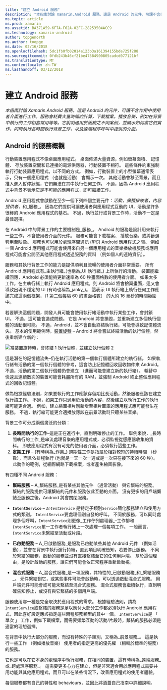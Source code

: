 ```yaml
---
title: "建立 Android 服務"
description: "本指南討論 Xamarin.Android 服務，這是 Android 的元件，可讓不含作用中使用者介面進行工作。 服務會耗費大量時間的計算，下載檔案，播放音樂，例如在背景中執行的工作相當常用等等。 它說明適用於服務之不同案例，並顯示如何將它們實作，同時執行長時間執行背景工作，以及遠端程序呼叫中提供的介面。"
ms.topic: article
ms.prod: xamarin
ms.assetid: BA371A59-6F7A-F62A-02FC-28253504ACC9
ms.technology: xamarin-android
author: topgenorth
ms.author: toopge
ms.date: 02/16/2018
ms.openlocfilehash: 5dc1fb0fb02014e123b3a161394155bde725f288
ms.sourcegitcommit: 0fdb243b46cf21be47584900805cadcd077121bf
ms.translationtype: MT
ms.contentlocale: zh-TW
ms.lasthandoff: 03/12/2018
---
```

# <a name="creating-android-services"></a>建立 Android 服務

_本指南討論 Xamarin.Android 服務，這是 Android 的元件，可讓不含作用中使用者介面進行工作。服務會耗費大量時間的計算，下載檔案，播放音樂，例如在背景中執行的工作相當常用等等。它說明適用於服務之不同案例，並顯示如何將它們實作，同時執行長時間執行背景工作，以及遠端程序呼叫中提供的介面。_

## <a name="android-services-overview"></a>Android 的服務概觀

行動裝置應用程式不像桌面應用程式。 桌面佈滿大量資源，例如螢幕面積、 記憶體、 存放裝置空間和已連接的電源供應器，行動裝置不相符。 這些條件約束強制執行行動裝置應用程式，以不同的方式。 例如，行動裝置上的小型螢幕通常表示，只有一個應用程式 （也就是活動） 會顯示一次。 其他活動會移至背景，而且推入進入暫停狀態，它們無法在其中執行任何工作。 不過，因為 Android 應用程式中背景不表示它是不可能的應用程式，即可繼續工作。 

Android 應用程式會啟動在至少一個下列四個主要元件：_活動_，_廣播接收者_，_內容提供者_，和_服務_。 因為它們提供可讓使用者與應用程式互動的 UI，活動是許多很棒的 Android 應用程式的基石。 不過，執行並行或背景工作時，活動不一定是最佳選擇。
 
在 Android 中的背景工作的主要機制是_服務_。 Android 的服務是設計用來執行一些工作，不含使用者介面的元件。 服務可能會下載檔案、 播放音樂，或將篩選套用至映像。 服務也可以用於處理序間通訊 (_IPC_) Android 應用程式之間。 例如一個 Android 應用程式可能會使用來自另一個應用程式的音樂播放機服務或應用程式可能會公開至其他應用程式透過服務的資料 （例如個人的連絡資訊）。 

服務和其執行背景工作的能力是提供順利且流暢的使用者介面非常重要。 所有 Android 應用程式有_主執行緒_(也稱為_UI 執行緒_) 上所執行的活動。 裝置能繼續回應，Android 必須能夠更新速率為 60 秒畫面格數的使用者介面。 如果太多工作，在主執行緒上執行 Android 應用程式，則 Android 將會捨棄畫面，這又會導致出現不穩定的 UI (有時也稱為_janky_)。 這表示 UI 執行緒上執行任何工作應該完成這兩個框架，（1 第二個每隔 60 的畫面格數） 的大約 16 毫秒的時間範圍中。 

若要解決這個問題，開發人員可能會使用執行緒活動中執行某些工作，會封鎖 UI。 不過，這可能會造成問題。 它是 Android 將會損毀，並重新建立多個執行個體的活動很可能。 不過，Android，並不會自動終結執行緒，可能會導致記憶體流失。 基本的使用範例時，[裝置旋轉](~/android/app-fundamentals/handling-rotation.md) &ndash; Android 將會嘗試終結活動的執行個體，然後重新建立新的：

![當裝置旋轉時，會終結 1 執行個體，並建立執行個體 2](images/image-01.png)

這是潛在的記憶體流失&ndash;仍在執行活動的第一個執行個體所建立的執行緒。 如果執行緒有活動的第一個執行個體的參考，這會防止記憶體回收回收物件來 Android。 不過，活動的第二個執行個體仍會建立 （進而可能會建立新的執行緒）。 輪替中快速且連續數次的裝置可能會耗盡所有的 RAM，並強制 Android 終止整個應用程式的回收記憶體。

做為根據經驗法則，如果要執行的工作應該存留期比長活動，然後服務應該在建立執行該工作。 不過，如果工作只適用於活動的內容，然後建立以執行工作的執行緒可能更合適。 例如，建立縮圖相片剛新增至相片圖庫的應用程式應可能發生在服務。 不過，執行緒可能更合適播放應該在前景活動時只聽某些音樂。

背景工作可分成兩個廣泛的分類：

1. **長時間執行的工作**&ndash;這是正在進行中，直到明確停止的工作。 舉例來說，_長時間執行的工作_是串流處理音樂的應用程式或，必須監視從感應器收集的資料。 即使應用程式有沒有可見的使用者介面，必須執行這些工作。
2. **定期工作** &ndash; (有時稱為_作業_) 週期性工作是指屬於相對較短的持續時間 （秒數），而且依排程執行 (也就是一天一次一週或是一次只在接下來的 60 秒）。 此動作的範例，從網際網路下載檔案，或者產生縮圖影像。

有四種不同 Android 服務：

* **繫結服務** &ndash; A_繫結服務_是有某些其他元件 （通常活動） 與它繫結的服務。 繫結的服務提供可讓繫結的元件和服務彼此互動的介面。 沒有更多的用戶端繫結至服務之後，Android 將會關閉服務。

* **`IntentService`** &ndash;  _`IntentService`_ 是特定子類別`Service`簡化服務建立和使用方式的類別。 `IntentService`要處理個別自發的呼叫。 不同於服務，可以同時處理多個呼叫，`IntentService`則更像_工作佇列處理器_&ndash;工作排和`IntentService`單一工作者執行緒上一次處理一個每項工作。 一般而言，`IntentService`未繫結至活動或片段。 

* **已啟動服務** &ndash; A_已啟動服務_是服務已啟動某些其他 Android 元件 （例如活動），並會在背景中執行進行持續，直到項目明確告知，若要停止服務。 不同於繫結的服務，啟動的服務並沒有直接繫結至它的任何用戶端。 基於這個理由，是設計啟動的服務，讓它們可能會依正常程序重新啟動視。

* **混合式服務** &ndash; A_混合式服務_是一項服務，其特性的_已啟動服務_和_繫結服務_。 元件繫結到它，或某些事件可能會啟動時，可以透過啟動混合式服務。 用戶端元件可能會或可能未繫結至混合式服務。 混合式服務會繼續執行，直到明確告知停止，或沒有與它繫結的多個用戶端。

服務使用哪一種是完全取決於應用程式的需求。 根據經驗法則，請為`IntentService`或繫結的服務是足以應付大部分工作都必須執行 Android 應用程式，因此喜好設定應該指定這些兩種服務類型的其中一個。 `IntentService`是 「 單次 」 工作，例如下載檔案，而需要頻繁互動的活動/片段時，繫結的服務必須是適當的理想選擇。 

在背景中執行大部分的服務，而沒有特殊的子類別，又稱為_前景服務_。 這是執行一些工作 （例如播放音樂） 使用者的指定更高的優先權 （相較於標準的服務） 的服務。 

它也是可以在它本身的處理序中執行服務，在相同的裝置，這有時稱為_遠端服務_或_跨處理序服務_。 這需要更多心力在建立，但是非常適合用於應用程式需要共用功能與其他應用程式，而且可以在某些情況下，改善應用程式的使用者體驗。 

每個服務都有自己的特性和 behaviours，並因此將涵蓋自己指南中詳細說明。
